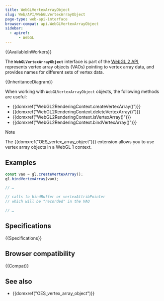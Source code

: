 ```yaml
---
title: WebGLVertexArrayObject
slug: Web/API/WebGLVertexArrayObject
page-type: web-api-interface
browser-compat: api.WebGLVertexArrayObject
sidebar:
  - apiref:
      - WebGL
---
```


{{AvailableInWorkers}}

The **`WebGLVertexArrayObject`** interface is part of the [WebGL 2 API](/en-US/docs/Web/API/WebGL_API), represents vertex array objects (VAOs) pointing to vertex array data, and provides names for different sets of vertex data.

{{InheritanceDiagram}}

When working with `WebGLVertexArrayObject` objects, the following methods are useful:

- {{domxref("WebGL2RenderingContext.createVertexArray()")}}
- {{domxref("WebGL2RenderingContext.deleteVertexArray()")}}
- {{domxref("WebGL2RenderingContext.isVertexArray()")}}
- {{domxref("WebGL2RenderingContext.bindVertexArray()")}}

> [!NOTE]
> The {{domxref("OES_vertex_array_object")}} extension allows you to use vertex array objects in a WebGL 1 context.

## Examples

```js
const vao = gl.createVertexArray();
gl.bindVertexArray(vao);

// …

// calls to bindBuffer or vertexAttribPointer
// which will be "recorded" in the VAO

// …
```

## Specifications

{{Specifications}}

## Browser compatibility

{{Compat}}

## See also

- {{domxref("OES_vertex_array_object")}}
